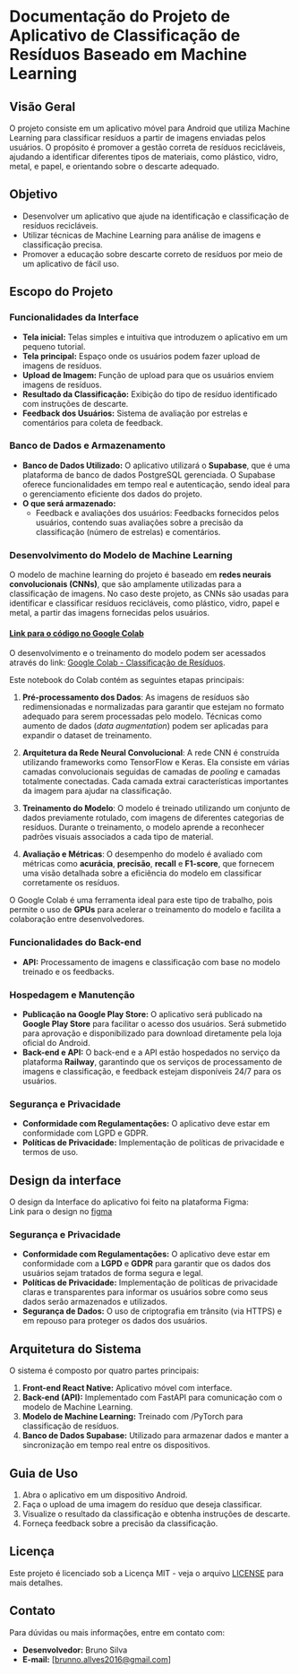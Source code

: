 # Documentação do Projeto de Aplicativo de Classificação de Resíduos Baseado em Machine Learning

## Visão Geral

O projeto consiste em um aplicativo móvel para Android que utiliza Machine Learning para classificar resíduos a partir de imagens enviadas pelos usuários. O propósito é promover a gestão correta de resíduos recicláveis, ajudando a identificar diferentes tipos de materiais, como plástico, vidro, metal, e papel, e orientando sobre o descarte adequado.

## Objetivo

- Desenvolver um aplicativo que ajude na identificação e classificação de resíduos recicláveis.
- Utilizar técnicas de Machine Learning para análise de imagens e classificação precisa.
- Promover a educação sobre descarte correto de resíduos por meio de um aplicativo de fácil uso.

## Escopo do Projeto

### Funcionalidades da Interface

- **Tela inicial:** Telas simples e intuitiva que introduzem o aplicativo em um pequeno tutorial.
- **Tela principal:** Espaço onde os usuários podem fazer upload de imagens de resíduos.
- **Upload de Imagem:** Função de upload para que os usuários enviem imagens de resíduos.
- **Resultado da Classificação:** Exibição do tipo de resíduo identificado com instruções de descarte.
- **Feedback dos Usuários:** Sistema de avaliação por estrelas e comentários para coleta de feedback.

### Banco de Dados e Armazenamento

- **Banco de Dados Utilizado:** O aplicativo utilizará o **Supabase**, que é uma plataforma de banco de dados PostgreSQL gerenciada. O Supabase oferece funcionalidades em tempo real e autenticação, sendo ideal para o gerenciamento eficiente dos dados do projeto.
- **O que será armazenado:**
  - Feedback e avaliações dos usuários: Feedbacks fornecidos pelos usuários, contendo suas avaliações sobre a precisão da classificação (número de estrelas) e comentários.

### Desenvolvimento do Modelo de Machine Learning

O modelo de machine learning do projeto é baseado em **redes neurais convolucionais (CNNs)**, que são amplamente utilizadas para a classificação de imagens. No caso deste projeto, as CNNs são usadas para identificar e classificar resíduos recicláveis, como plástico, vidro, papel e metal, a partir das imagens fornecidas pelos usuários.

#### [Link para o código no Google Colab](https://colab.research.google.com/drive/1bHeq_2f9EdJ84O1rrmA01jIct_wj5jhA?usp=sharing)
O desenvolvimento e o treinamento do modelo podem ser acessados através do link: [Google Colab - Classificação de Resíduos](https://colab.research.google.com/drive/1bHeq_2f9EdJ84O1rrmA01jIct_wj5jhA?usp=sharing).

Este notebook do Colab contém as seguintes etapas principais:

1. **Pré-processamento dos Dados**: As imagens de resíduos são redimensionadas e normalizadas para garantir que estejam no formato adequado para serem processadas pelo modelo. Técnicas como aumento de dados (_data augmentation_) podem ser aplicadas para expandir o dataset de treinamento.

2. **Arquitetura da Rede Neural Convolucional**: A rede CNN é construída utilizando frameworks como TensorFlow e Keras. Ela consiste em várias camadas convolucionais seguidas de camadas de _pooling_ e camadas totalmente conectadas. Cada camada extrai características importantes da imagem para ajudar na classificação.

3. **Treinamento do Modelo**: O modelo é treinado utilizando um conjunto de dados previamente rotulado, com imagens de diferentes categorias de resíduos. Durante o treinamento, o modelo aprende a reconhecer padrões visuais associados a cada tipo de material.

4. **Avaliação e Métricas**: O desempenho do modelo é avaliado com métricas como **acurácia**, **precisão**, **recall** e **F1-score**, que fornecem uma visão detalhada sobre a eficiência do modelo em classificar corretamente os resíduos.

O Google Colab é uma ferramenta ideal para este tipo de trabalho, pois permite o uso de **GPUs** para acelerar o treinamento do modelo e facilita a colaboração entre desenvolvedores.

### Funcionalidades do Back-end

- **API:** Processamento de imagens e classificação com base no modelo treinado e os feedbacks.

### Hospedagem e Manutenção

- **Publicação na Google Play Store:** O aplicativo será publicado na **Google Play Store** para facilitar o acesso dos usuários. Será submetido para aprovação e disponibilizado para download diretamente pela loja oficial do Android.
- **Back-end e API:** O back-end e a API estão  hospedados no serviço da plataforma **Railway**, garantindo que os serviços de processamento de imagens e classificação, e feedback estejam disponíveis 24/7 para os usuários.

### Segurança e Privacidade

- **Conformidade com Regulamentações:** O aplicativo deve estar em conformidade com LGPD e GDPR.
- **Políticas de Privacidade:** Implementação de políticas de privacidade e termos de uso.

## Design da interface 
O design da Interface do aplicativo foi feito na plataforma Figma:  
Link para o design no [figma](https://www.figma.com/design/798PQZldCQgnwUOiJ0fHTI/BrazRecicla?m=auto&t=62oyYFSBwtPdFNVs-1)

### Segurança e Privacidade

- **Conformidade com Regulamentações:** O aplicativo deve estar em conformidade com a **LGPD** e **GDPR** para garantir que os dados dos usuários sejam tratados de forma segura e legal.
- **Políticas de Privacidade:** Implementação de políticas de privacidade claras e transparentes para informar os usuários sobre como seus dados serão armazenados e utilizados.
- **Segurança de Dados:** O uso de criptografia em trânsito (via HTTPS) e em repouso para proteger os dados dos usuários.

## Arquitetura do Sistema

O sistema é composto por quatro partes principais:

1. **Front-end React Native:** Aplicativo móvel com interface.
2. **Back-end (API):** Implementado com FastAPI para comunicação com o modelo de Machine Learning.
3. **Modelo de Machine Learning:** Treinado com /PyTorch para classificação de resíduos.
4. **Banco de Dados Supabase:** Utilizado para armazenar dados e manter a sincronização em tempo real entre os dispositivos.

## Guia de Uso

1. Abra o aplicativo em um dispositivo Android.
2. Faça o upload de uma imagem do resíduo que deseja classificar.
3. Visualize o resultado da classificação e obtenha instruções de descarte.
4. Forneça feedback sobre a precisão da classificação.

## Licença

Este projeto é licenciado sob a Licença MIT - veja o arquivo [LICENSE](LICENSE) para mais detalhes.

## Contato

Para dúvidas ou mais informações, entre em contato com:

- **Desenvolvedor:** Bruno Silva
- **E-mail:** [brunno.allves2016@gmail.com]
